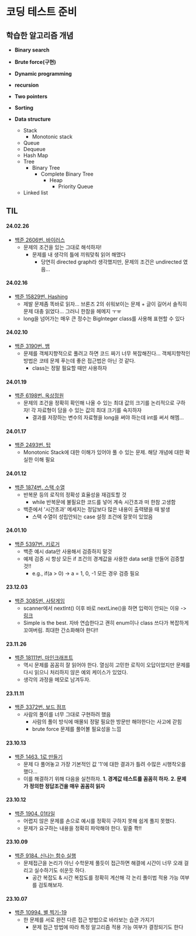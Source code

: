 # 코딩 테스트 준비

## 학습한 알고리즘 개념

* **Binary search**

* **Brute force(구현)**

* **Dynamic programming**

* **recursion**

* **Two pointers**

* **Sorting**

* **Data structure**
  * Stack
    * Monotonic stack
  * Queue
  * Dequeue
  * Hash Map
  * Tree
    * Binary Tree
      * Complete Binary Tree
        * Heap
          * Priority Queue
  * Linked list

## TIL

#### 24.02.26

* [백준 2606번. 바이러스](https://www.acmicpc.net/problem/2606)
  * 문제의 조건을 있는 그대로 해석하자!
    * 문제를 내 생각의 틀에 끼워맞춰 읽어 해맸다
      * 당연히 directed graph라 생각했지만, 문제의 조건은 undirected 였음...

#### 24.02.16

* [백준 15829번. Hashing](https://www.acmicpc.net/problem/15829)
  * 제발 문제좀 똑바로 읽자... 브론즈 2의 쉬워보이는 문제 + 글이 길어서 솔직히 문제 대충 읽었다... 그러니 한참을 헤메지 ㅜㅠ
  * long을 넘어가는 매우 큰 정수는 BigInteger class를 사용해 표현할 수 있다

#### 24.02.10

* [백준 3190번. 뱀](https://www.acmicpc.net/problem/3190)
  * 문제를 객체지향적으로 풀려고 하면 코드 짜기 너무 복잡해진다... 객체지향적인 방법은 코테 문제 푸는데 좋은 접근법은 아닌 것 같다.
    * class는 정말 필요할 때만 사용하자

#### 24.01.19

* [백준 6198번. 옥상정원](https://www.acmicpc.net/problem/6198)
  * 문제의 조건을 정확히 확인해 나올 수 있는 최대 값의 크기를 논리적으로 구하자! 각 자료형이 담을 수 있는 값의 최대 크기를 숙지하자
    * 결과를 저장하는 변수의 자료형을 long을 써야 하는데 int를 써서 해멤...

#### 24.01.17

* [백준 2493번. 탑](https://www.acmicpc.net/problem/2493)
  * Monotonic Stack에 대한 이해가 있어야 풀 수 있는 문제. 해당 개념에 대한 확실한 이해 필요

#### 24.01.12

* [백준 1874번. 스택 수열](https://www.acmicpc.net/problem/1874)
  * 반복문 등의 로직의 정확성 효율성을 재검토할 것
    * while 반복문에 불필요한 코드를 넣어 계속 시간초과 떠 한참 고생함
  * 백준에서 '시간초과' 메세지는 정답보다 많은 내용이 출력됐을 때 발생
    * 스택 수열이 성립안되는 case 설정 조건에 잘못이 있었음

#### 24.01.10

* [백준 5397번. 키로거](https://www.acmicpc.net/problem/5397)
  * 백준 예시 data만 사용해서 검증하지 말것
  * 예제 검증 시 항상 모든 if 조건의 경계값을 사용한 data set을 만들어 검증할 것!!
    * e.g., if(a > 0) -> a = 1, 0, -1 모든 경우 검증 필요

#### 23.12.03

* [백준 3085번. 사탕게임](https://www.acmicpc.net/problem/3085)
  * scanner에서 nextInt() 이후 바로 nextLine()을 하면 입력이 안되는 이유 -> [링크](https://watermelon-sugar.tistory.com/36)
  * Simple is the best. 자바 연습한다고 괜히 enum이나 class 쓰다가 복잡하게 꼬여버림. 최대한 간소화해야 한다!!

#### 23.11.26

* [백준 18111번. 마인크래프트](https://www.acmicpc.net/problem/18111)
  * 역시 문제를 꼼꼼히 잘 읽어야 한다. 열심히 고민한 로직이 오답이었지만 문제를 다시 읽으니 처리하지 않은 예외 케이스가 있었다.
  * 생각의 과정을 메모로 남겨두자.

#### 23.11.11

* [백준 3372번. 보드 점프](https://www.acmicpc.net/problem/3372)
  * 사람의 풀이를 너무 그대로 구현하려 했음
    * 사람의 풀이 방식에 매몰되 정말 필요한 방문만 해야한다는 사고에 갇힘
    * brute force 문제를 풀어볼 필요성을 느낌

#### 23.10.13

* [백준 1463. 1로 만들기](https://www.acmicpc.net/problem/1463)
  * 문제 다 풀어놓고 가장 기본적인 값 '1'에 대한 결과가 틀려 수많은 시행착오를 했다...
  * 이를 해결하기 위해 다음을 실천하자.
    **1. 경계값 테스트를 꼼꼼히 하자. 2. 문제가 정의한 정답조건을 매우 꼼꼼히 읽자**

#### 23.10.12

* [백준 1904. 01타일](https://www.acmicpc.net/problem/1904)
  * 어렵지 않은 문제를 손으로 예시를 정확히 구하지 못해 쉽게 풀지 못했다.
  * 문제가 요구하는 내용을 정확히 파악해야 한다. 밑줄 쫙!!

#### 23.10.09

* [백준 9184. 신나는 함수 실행](https://www.acmicpc.net/problem/9184)
  * 문제접근을 논리가 아닌 수학문제 풀듯이 접근하면 해결에 시간이 너무 오래 걸리고 실수하기도 쉬운듯 하다.
    * 공간 복잡도 & 시간 복잡도를 정확히 계산해 각 논리 풀이법 적용 가능 여부를 검토해보자.

#### 23.10.07

* [백준 10994. 별 찍기-19](https://www.acmicpc.net/problem/10994)
  * 한 문제를 서로 완전 다른 접근 방법으로 바라보는 습관 가지기
    * 문제 접근 방법에 따라 특정 알고리즘 적용 가능 여부가 결정되기도 한다
